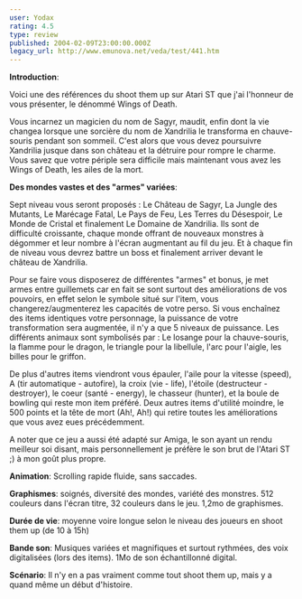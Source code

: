 ```yaml
---
user: Yodax
rating: 4.5
type: review
published: 2004-02-09T23:00:00.000Z
legacy_url: http://www.emunova.net/veda/test/441.htm
---
```

**Introduction**:  

  

Voici une des références du shoot them up sur Atari ST que j'ai l'honneur de vous présenter, le dénommé Wings of Death.  

Vous incarnez un magicien du nom de Sagyr, maudit, enfin dont la vie changea lorsque une sorcière du nom de Xandrilia le transforma en chauve-souris pendant son sommeil. C'est alors que vous devez poursuivre Xandrilia jusque dans son château et la détruire pour rompre le charme. Vous savez que votre périple sera difficile mais maintenant vous avez les Wings of Death, les ailes de la mort.  

  

**Des mondes vastes et des "armes" variées**:  

  

Sept niveau vous seront proposés : Le Château de Sagyr, La Jungle des Mutants, Le Marécage Fatal, Le Pays de Feu, Les Terres du Désespoir, Le Monde de Cristal et finalement Le Domaine de Xandrilia. Ils sont de difficulté croissante, chaque monde offrant de nouveaux monstres à dégommer et leur nombre à l'écran augmentant au fil du jeu. Et à chaque fin de niveau vous devrez battre un boss et finalement arriver devant le château de Xandrilia.  

  

Pour se faire vous disposerez de différentes "armes" et bonus, je met armes entre guillemets car en fait se sont surtout des améliorations de vos pouvoirs, en effet selon le symbole situé sur l'item, vous changerez/augmenterez les capacités de votre perso. Si vous enchaînez des items identiques votre personnage, la puissance de votre transformation sera augmentée, il n'y a que 5 niveaux de puissance. Les différents animaux sont symbolisés par : Le losange pour la chauve-souris, la flamme pour le dragon, le triangle pour la libellule, l'arc pour l'aigle, les billes pour le griffon.  

  

De plus d'autres items viendront vous épauler, l'aile pour la vitesse (speed), A (tir automatique - autofire), la croix (vie - life), l'étoile (destructeur - destroyer), le coeur (santé - energy), le chasseur (hunter), et la boule de bowling qui reste mon item préféré. Deux autres items d'utilité moindre, le 500 points et la tête de mort (Ah!, Ah!) qui retire toutes les améliorations que vous avez eues précédemment.  

A noter que ce jeu a aussi été adapté sur Amiga, le son ayant un rendu meilleur soi disant, mais personnellement je préfère le son brut de l'Atari ST ;) à mon goût plus propre.  

  

**Animation**: Scrolling rapide fluide, sans saccades.  

  

**Graphismes**: soignés, diversité des mondes, variété des monstres. 512 couleurs dans l'écran titre, 32 couleurs dans le jeu. 1,2mo de graphismes.  

  

**Durée de vie**: moyenne voire longue selon le niveau des joueurs en shoot them up (de 10 à 15h)  

  

**Bande son**: Musiques variées et magnifiques et surtout rythmées, des voix digitalisées (lors des items). 1Mo de son échantillonné digital.  

  

**Scénario**: Il n'y en a pas vraiment comme tout shoot them up, mais y a quand même un début d'histoire.